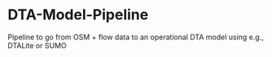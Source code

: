 # DTA-Model-Pipeline
Pipeline to go from OSM + flow data to an operational DTA model using e.g., DTALite or SUMO
